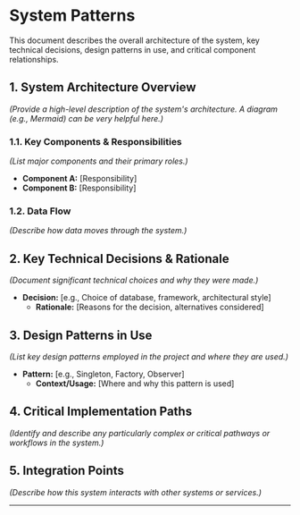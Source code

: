 # System Patterns

This document describes the overall architecture of the system, key technical decisions, design patterns in use, and critical component relationships.

## 1. System Architecture Overview
*(Provide a high-level description of the system's architecture. A diagram (e.g., Mermaid) can be very helpful here.)*

### 1.1. Key Components & Responsibilities
*(List major components and their primary roles.)*
*   **Component A:** [Responsibility]
*   **Component B:** [Responsibility]

### 1.2. Data Flow
*(Describe how data moves through the system.)*

## 2. Key Technical Decisions & Rationale
*(Document significant technical choices and why they were made.)*
*   **Decision:** [e.g., Choice of database, framework, architectural style]
    *   **Rationale:** [Reasons for the decision, alternatives considered]

## 3. Design Patterns in Use
*(List key design patterns employed in the project and where they are used.)*
*   **Pattern:** [e.g., Singleton, Factory, Observer]
    *   **Context/Usage:** [Where and why this pattern is used]

## 4. Critical Implementation Paths
*(Identify and describe any particularly complex or critical pathways or workflows in the system.)*

## 5. Integration Points
*(Describe how this system interacts with other systems or services.)*

---
